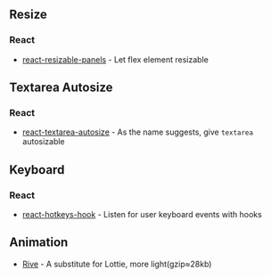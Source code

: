 ## Resize

### React
- [react-resizable-panels](https://react-resizable-panels.vercel.app/) - Let flex element resizable

## Textarea Autosize

### React
- [react-textarea-autosize](http://andarist.github.io/react-textarea-autosize/) - As the name suggests, give `textarea` autosizable

## Keyboard

### React
- [react-hotkeys-hook](https://react-hotkeys-hook.vercel.app/) - Listen for user keyboard events with hooks

## Animation

- [Rive](https://rive.app/) - A substitute for Lottie, more light(gzip≈28kb)

